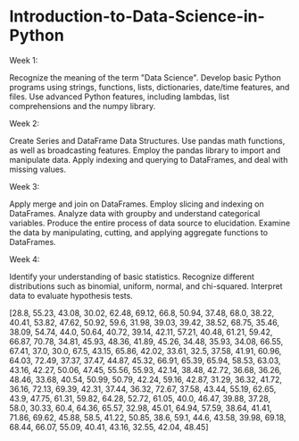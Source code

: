 # Introduction-to-Data-Science-in-Python

Week 1:

Recognize the meaning of the term "Data Science".
Develop basic Python programs using strings, functions, lists, dictionaries, date/time features, and files.
Use advanced Python features, including lambdas, list comprehensions and the numpy library.

Week 2:

Create Series and DataFrame Data Structures.
Use pandas math functions, as well as broadcasting features.
Employ the pandas library to import and manipulate data.
Apply indexing and querying to DataFrames, and deal with missing values.

Week 3:

Apply merge and join on DataFrames.
Employ slicing and indexing on DataFrames.
Analyze data with groupby and understand categorical variables.
Produce the entire process of data source to elucidation.
Examine the data by manipulating, cutting, and applying aggregate functions to DataFrames.

Week 4:

Identify your understanding of basic statistics.
Recognize different distributions such as binomial, uniform, normal, and chi-squared.
Interpret data to evaluate hypothesis tests.


[28.8,
 55.23,
 43.08,
 30.02,
 62.48,
 69.12,
 66.8,
 50.94,
 37.48,
 68.0,
 38.22,
 40.41,
 53.82,
 47.62,
 50.92,
 59.6,
 31.98,
 39.03,
 39.42,
 38.52,
 68.75,
 35.46,
 38.09,
 54.74,
 44.0,
 50.64,
 40.72,
 39.14,
 42.11,
 57.21,
 40.48,
 61.21,
 59.42,
 66.87,
 70.78,
 34.81,
 45.93,
 48.36,
 41.89,
 45.26,
 34.48,
 35.93,
 34.08,
 66.55,
 67.41,
 37.0,
 30.0,
 67.5,
 43.15,
 65.86,
 42.02,
 33.61,
 32.5,
 37.58,
 41.91,
 60.96,
 64.03,
 72.49,
 37.37,
 37.47,
 44.87,
 45.32,
 66.91,
 65.39,
 65.94,
 58.53,
 63.03,
 43.16,
 42.27,
 50.06,
 47.45,
 55.56,
 55.93,
 42.14,
 38.48,
 42.72,
 36.68,
 36.26,
 48.46,
 33.68,
 40.54,
 50.99,
 50.79,
 42.24,
 59.16,
 42.87,
 31.29,
 36.32,
 41.72,
 36.16,
 72.13,
 69.39,
 42.31,
 37.44,
 36.32,
 72.67,
 37.58,
 43.44,
 55.19,
 62.65,
 43.9,
 47.75,
 61.31,
 59.82,
 64.28,
 52.72,
 61.05,
 40.0,
 46.47,
 39.88,
 37.28,
 58.0,
 30.33,
 60.4,
 64.36,
 65.57,
 32.98,
 45.01,
 64.94,
 57.59,
 38.64,
 41.41,
 71.86,
 69.62,
 45.88,
 58.5,
 41.22,
 50.85,
 38.6,
 59.1,
 44.6,
 43.58,
 39.98,
 69.18,
 68.44,
 66.07,
 55.09,
 40.41,
 43.16,
 32.55,
 42.04,
 48.45]
